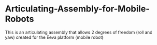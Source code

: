 # Articulating-Assembly-for-Mobile-Robots
This is an articulating assembly that allows 2 degrees of freedom (roll and yaw) created for the Eeva platform (mobile robot)
